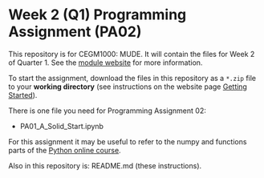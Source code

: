# Week 2 (Q1) Programming Assignment (PA02)

This repository is for CEGM1000: MUDE. It will contain the files for Week 2 of Quarter 1. See the [module website](https://mude.citg.tudelft.nl/) for more information.

To start the assignment, download the files in this repository as a `*.zip` file to your **working directory** (see instructions on the website page [Getting Started](https://mude.citg.tudelft.nl/software/getting_started/)).

There is one file you need for Programming Assignment 02:
- PA01_A_Solid_Start.ipynb

For this assignment it may be useful to refer to the numpy and functions parts of the [Python online course](https://tudelft-citg.github.io/learn-python/intro.html).

Also in this repository is: README.md (these instructions).